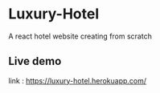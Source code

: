# Luxury-Hotel
A react hotel website creating from scratch
## Live demo 
link : https://luxury-hotel.herokuapp.com/
